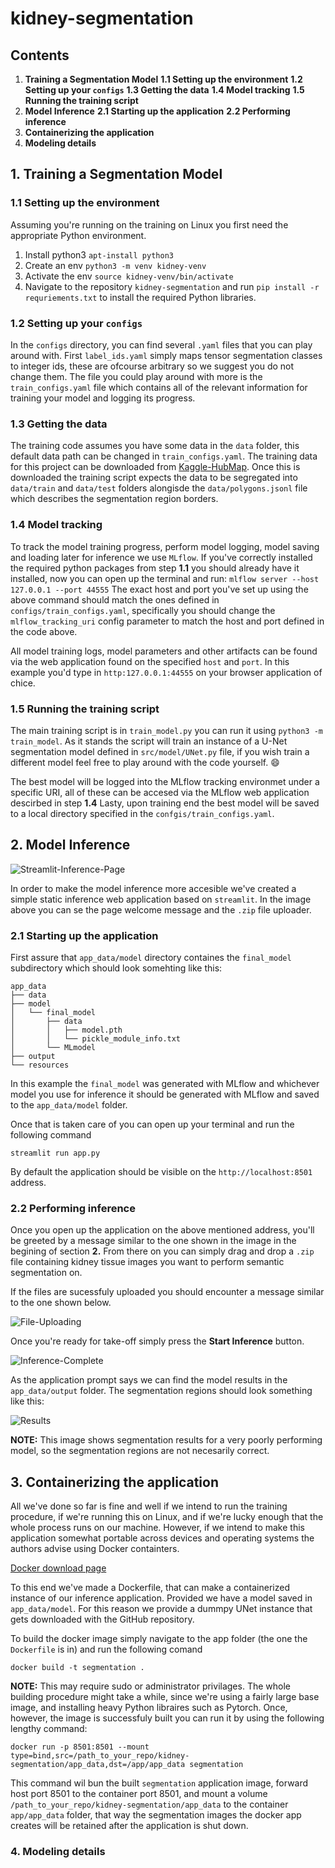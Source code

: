 # kidney-segmentation

## Contents
1. **Training a Segmentation Model**
    **1.1 Setting up the environment**
    **1.2 Setting up your `configs`**
    **1.3 Getting the data**
    **1.4 Model tracking**
    **1.5 Running the training script**
2. **Model Inference**
    **2.1 Starting up the application**
    **2.2 Performing inference**
3. **Containerizing the application**
4. **Modeling details**



## 1. Training a Segmentation Model

### 1.1 Setting up the environment
Assuming you're running on the training on Linux you first need the appropriate Python environment. 
1. Install python3 ```apt-install python3 ```
2. Create an env ```python3 -m venv kidney-venv```
3. Activate the env ```source kidney-venv/bin/activate ``` 
4. Navigate to the repository `kidney-segmentation` and run ```pip install -r requriements.txt``` to install the required Python libraries.


### 1.2 Setting up your `configs`
In the `configs` directory, you can find several `.yaml` files that you can play around with.
First `label_ids.yaml` simply maps tensor segmentation classes to integer ids, these are ofcourse
arbitrary so we suggest you do not change them. The file you could play around with more is the
`train_configs.yaml` file which contains all of the relevant information for training your model and logging its progress. 

### 1.3 Getting the data

The training code assumes you have some data in the `data` folder, this default data path can be changed in `train_configs.yaml`. The training data for this project can be downloaded from [Kaggle-HubMap](https://www.kaggle.com/competitions/hubmap-kidney-segmentation/data). Once this is downloaded the training script expects the data to be segregated into `data/train` and `data/test` folders alongisde the `data/polygons.jsonl` file which describes the segmentation region borders.

### 1.4 Model tracking
To track the model training progress, perform model logging, model saving and loading later for inference we use `MLflow`. If you've correctly installed the required python packages from step **1.1** you should already have it installed, now you can open up the terminal and run:
```mlflow server --host 127.0.0.1 --port 44555``` 
The exact host and port you've set up using the above command should match the ones defined in `configs/train_configs.yaml`, specifically you should change the `mlflow_tracking_uri` config parameter to match the host and port defined in the code above. 

All model training logs, model parameters and other artifacts can be found via the web application found on the specified `host` and `port`. In this example you'd type in `http:127.0.0.1:44555` on your browser application of chice. 

### 1.5 Running the training script
The main training script is in `train_model.py` you can run it using `python3 -m train_model`. As it stands the script will train an instance of a U-Net segmentation model defined in `src/model/UNet.py` file, if you wish train a different model feel free to play around with the code yourself. :smile:

The best model will be logged into the MLflow tracking environmet under a specific URI, all of these can be accesed via the MLflow web application descirbed in step **1.4** Lasty, upon training end the best model will be saved to a local directory specified in the `confgis/train_configs.yaml`.


## 2. Model Inference

![Streamlit-Inference-Page](app_data/resources/inference_page.png)

In order to make the model inference more accesible we've created a simple static inference web application based on `streamlit`. In  the image above you can se the page welcome message and the `.zip` file uploader. 

### 2.1 Starting up the application 

First assure that `app_data/model` directory containes the `final_model` subdirectory which should look somehting like this:
```
app_data
├── data
├── model
│   └── final_model
│       ├── data
│       │   ├── model.pth
│       │   └── pickle_module_info.txt
│       └── MLmodel
├── output
└── resources
```
In this example the `final_model` was generated with MLflow and whichever model you use for inference it should be generated with MLflow and saved to the `app_data/model` folder.

Once that is taken care of you can open up your terminal and run the following command
```  
streamlit run app.py
```
By default the application should be visible on the `http://localhost:8501` address.

### 2.2 Performing inference

Once you open up the application on the above mentioned address, you'll be greeted by a message similar to the one shown in the image in the begining of section **2.** From there on you can simply drag and drop a `.zip` file containing kidney tissue images you want to perform semantic segmentation on.

If the files are sucessfuly uploaded you should encounter a message similar to the one shown below.

![File-Uploading](app_data/resources/file_uploading.png)

Once you're ready for take-off simply press the **Start Inference** button.

![Inference-Complete](app_data/resources/inference_complete.png)

As the application prompt says we can find the model results in the `app_data/output` folder. The segmentation regions should look something like this:

![Results](app_data/resources/results_0.png)

**NOTE:** This image shows segmentation results for a very poorly performing model, so the segmentation regions are not necesarily correct.


## 3. Containerizing the application

All we've done so far is fine and well if we intend to run the training procedure, if we're running this on Linux, and if we're lucky enough that the whole process runs on our machine. However, if we intend to make this application somewhat portable across devices and operating systems the authors advise using Docker containters.

[Docker download page](https://docs.docker.com/get-started/get-docker/)

To this end we've made a Dockerfile, that can make a containerized instance of our inference application. Provided we have a model saved in `app_data/model`. For this reason we provide a dummpy UNet instance that gets downloaded with the GitHub repository.

To build the docker image simply navigate to the app folder (the one the `Dockerfile` is in) and run the following comand
```
docker build -t segmentation .
```
**NOTE:** This may require sudo or administrator privilages.
The whole building procedure might take a while, since we're using a fairly large base image, and installing heavy Python libraires such as Pytorch. Once, however, the image is successfuly built you can run it by using the following lengthy command:
```
docker run -p 8501:8501 --mount type=bind,src=/path_to_your_repo/kidney-segmentation/app_data,dst=/app/app_data segmentation 
```
This command wil bun the built `segmentation` application image, forward host port 8501 to the container port 8501, and mount a volume `/path_to_your_repo/kidney-segmentation/app_data` to the container `app/app_data` folder, that way the segmentation images the docker app creates will be retained after the application is shut down.


### 4. Modeling details